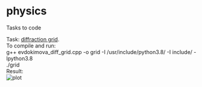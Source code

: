 # physics
Tasks to code 

Task: [diffraction grid](https://github.com/DaryaEvd/physics/tree/main/difraction_grid).  
To compile and run:  
g++ evdokimova_diff_grid.cpp -o grid -I /usr/include/python3.8/ -I include/ -lpython3.8  
./grid   
Result:  
![plot](https://github.com/DaryaEvd/physics/blob/main/difraction_grid/Figure_1_diff_grid.png)  


